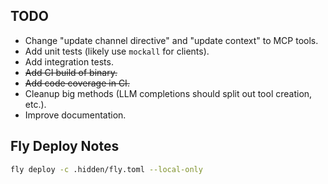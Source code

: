 ## TODO

- Change "update channel directive" and "update context" to MCP tools.
- Add unit tests (likely use `mockall` for clients).
- Add integration tests.
- ~~Add CI build of binary.~~
- ~~Add code coverage in CI.~~
- Cleanup big methods (LLM completions should split out tool creation, etc.).
- Improve documentation.

## Fly Deploy Notes

```bash
fly deploy -c .hidden/fly.toml --local-only
```